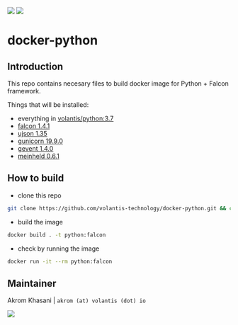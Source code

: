 [![](https://img.shields.io/badge/GitHub-%E2%86%92-brightgreen.svg)](https://github.com/volantis-technology/docker-python) [![](https://img.shields.io/badge/Docker%20Hub-%E2%86%92-blue.svg)](https://hub.docker.com/r/volantis/python)

# docker-python

## Introduction

This repo contains necesary files to build docker image for Python + Falcon framework.

Things that will be installed:

- everything in [volantis/python:3.7](https://hub.docker.com/r/volantis/python)
- [falcon 1.4.1](https://falconframework.org)
- [ujson 1.35](https://github.com/esnme/ultrajson)
- [gunicorn 19.9.0](https://gunicorn.org)
- [gevent 1.4.0](http://www.gevent.org)
- [meinheld 0.6.1](https://github.com/mopemope/meinheld)

## How to build

- clone this repo
```bash
git clone https://github.com/volantis-technology/docker-python.git && cd docker-python && git checkout 3.7-falcon
```

- build the image
```bash
docker build . -t python:falcon
```

- check by running the image
```bash
docker run -it --rm python:falcon
```

## Maintainer

Akrom Khasani | `akrom (at) volantis (dot) io`

[![](https://img.shields.io/badge/Made%20with%20&#9829;-@VolantisIO-ff69b4.svg)](https://volantis.io)
